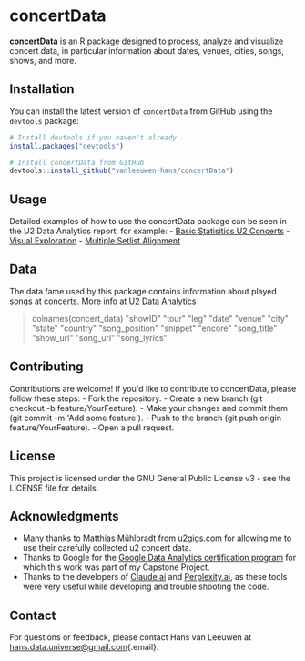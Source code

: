 # concertData

**concertData** is an R package designed to process, analyze and visualize concert data, in particular information about dates, venues, cities, songs, shows, and more.

## Installation

You can install the latest version of `concertData` from GitHub using the `devtools` package:

``` r
# Install devtools if you haven't already
install.packages("devtools")

# Install concertData from GitHub
devtools::install_github("vanleeuwen-hans/concertData")
```

## Usage

Detailed examples of how to use the concertData package can be seen in the U2 Data Analytics report, for example: - [Basic Statisitics U2 Concerts](https://vanleeuwen-hans.github.io/u2_data_analytics/basic-stats-u2-concerts.html) - [Visual Exploration](https://vanleeuwen-hans.github.io/u2_data_analytics/visual-exploration-of-the-data.html) - [Multiple Setlist Alignment](https://vanleeuwen-hans.github.io/u2_data_analytics/multiple-setlist-alignment.html)

## Data

The data fame used by this package contains information about played songs at concerts. More info at [U2 Data Analytics](https://vanleeuwen-hans.github.io/u2_data_analytics/prepare-the-data.html#data-structure)

> colnames(concert_data) "showID" "tour" "leg" "date" "venue" "city" "state" "country" "song_position" "snippet" "encore" "song_title" "show_url" "song_url" "song_lyrics"

## Contributing

Contributions are welcome! If you'd like to contribute to concertData, please follow these steps: - Fork the repository. - Create a new branch (git checkout -b feature/YourFeature). - Make your changes and commit them (git commit -m 'Add some feature'). - Push to the branch (git push origin feature/YourFeature). - Open a pull request.

## License

This project is licensed under the GNU General Public License v3 - see the LICENSE file for details.

## Acknowledgments

-   Many thanks to Matthias Mühlbradt from [u2gigs.com](https://www.u2gigs.com/) for allowing me to use their carefully collected u2 concert data.
-   Thanks to Google for the [Google Data Analytics certification program](https://www.coursera.org/professional-certificates/google-data-analytics) for which this work was part of my Capstone Project.
-   Thanks to the developers of [Claude.ai](https://claude.ai/) and [Perplexity.ai](https://www.perplexity.ai/), as these tools were very useful while developing and trouble shooting the code.

## Contact

For questions or feedback, please contact Hans van Leeuwen at [hans.data.universe\@gmail.com](mailto:hans.data.universe@gmail.com){.email}.
